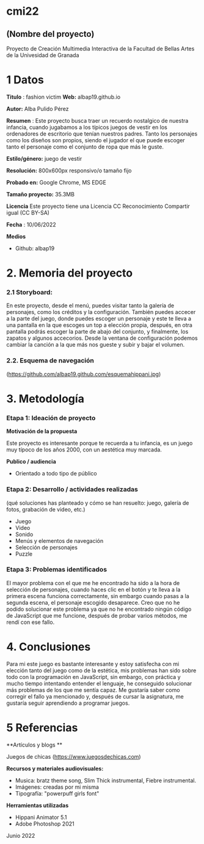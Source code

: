 # cmi22

## (Nombre del proyecto)

Proyecto de Creación Multimedia Interactiva de la  Facultad de Bellas Artes de la Univesidad de Granada


# 1 Datos 

**Titulo** : fashion victim
**Web:**   albap19.github.io

**Autor:**  Alba Pulido Pérez

**Resumen** : Este proyecto busca traer un recuerdo nostalgico de nuestra infancia, cuando jugabamos a los típicos juegos de vestir en los ordenadores de escritorio que tenían nuestros padres. Tanto los personajes como los diseños son propios, siendo el jugador el que puede escoger tanto el personaje como el conjunto de ropa que más le guste.

**Estilo/género:** juego de vestir

**Resolución:** 800x600px responsivo/o tamaño fijo

**Probado en:**  Google Chrome, MS EDGE

**Tamaño proyecto:** 35.3MB 

**Licencia** Este proyecto tiene una Licencia CC Reconocimiento Compartir igual (CC BY-SA)

**Fecha** : 10/06/2022

**Medios**

- Github: albap19


# 2. Memoria del proyecto 

### 2.1 Storyboard: 
En este proyecto, desde el menú, puedes visitar tanto la galería de personajes, como los créditos y la configuración. También puedes accecer a la parte del juego, donde puedes escoger un personaje y este te lleva a una pantalla en la que escoges un top a elección propia, después, en otra pantalla podrás escoger la parte de abajo del conjunto, y finalmente, los zapatos y algunos accecorios.
Desde la ventana de configuración podemos cambiar la canción a la que más nos gueste y subir y bajar el volumen.


### 2.2. Esquema de navegación 

(https://github.com/albap19.github.com/esquemahippani.jpg)



# 3. Metodología


### Etapa 1: Ideación de proyecto


**Motivación de la propuesta** 

Este  proyecto es interesante porque te recuerda a tu infancia, es un juego muy típoco de los años 2000, con un aestética muy marcada.



**Publico / audiencia**

- Orientado a todo tipo de público





### Etapa 2: Desarrollo / actividades realizadas

(qué soluciones has planteado y cómo se han resuelto: juego, galería de fotos, grabación de video, etc.)

- Juego
- Video 
- Sonido
- Menús y elementos de navegación 
- Selección de personajes
- Puzzle



### Etapa 3: Problemas identificados

El mayor problema con el que me he encontrado ha sido a la hora de selección de personajes, cuando haces clic en el botón y te lleva a la primera escena funciona correctamente, sin embargo cuando pasas a la segunda escena, el personaje escogido desaparece.
Creo que no he podido solucionar este problema ya que no he encontrado ningún código de JavaScript que me funcione, después de probar varios métodos, me rendí con ese fallo.



# 4. Conclusiones 

Para mi este juego es bastante interesante y estoy satisfecha con mi elección tanto del juego como de la estética, mis problemas han sido sobre todo con la programación en JavaScript, sin embargo, con práctica y mucho tiempo intentando entender el lenguaje, he conseguido solucionar más problemas de los que me sentía capaz. 
Me gustaría saber como corregir el fallo ya mencionado y, después de cursar la asignatura, me gustaría seguir aprendiendo a programar juegos.




# 5 Referencias 

**Artículos y blogs ** 

Juegos de chicas (https://www.juegosdechicas.com)

**Recursos y materiales audiovisuales:**

* Musica: bratz theme song, Slim Thick instrumental, Fiebre instrumental.
* Imágenes: creadas por mi misma
* Tipografía: "powerpuff girls font"

**Herramientas utilizadas**

- Hippani Animator 5.1
- Adobe Photoshop 2021


Junio 2022
